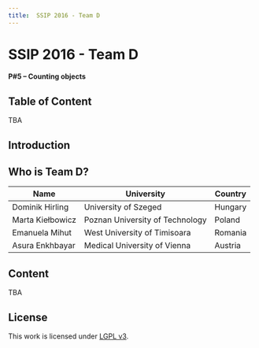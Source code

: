```yaml
---
title:  SSIP 2016 - Team D
---
```



# SSIP 2016 - Team D
#### P#5 – Counting objects

## Table of Content

TBA

## Introduction

## Who is Team D?

| Name | University | Country |
|------------------|---------------------------------|---------|
| Dominik Hirling  | University of Szeged            | Hungary |
| Marta Kiełbowicz | Poznan University of Technology | Poland  |
| Emanuela Mihut   | West University of Timisoara    | Romania |
| Asura Enkhbayar  | Medical University of Vienna    | Austria |

## Content
TBA

## License
This work is licensed under [LGPL v3](http://www.gnu.org/copyleft/lesser.html).
